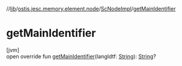//[lib](../../../index.md)/[ostis.jesc.memory.element.node](../index.md)/[ScNodeImpl](index.md)/[getMainIdentifier](get-main-identifier.md)

# getMainIdentifier

[jvm]\
open override fun [getMainIdentifier](get-main-identifier.md)(langIdtf: [String](https://kotlinlang.org/api/latest/jvm/stdlib/kotlin/-string/index.html)): [String](https://kotlinlang.org/api/latest/jvm/stdlib/kotlin/-string/index.html)?

